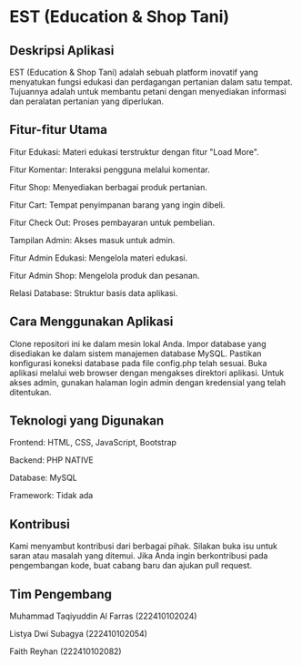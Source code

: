 # EST (Education & Shop Tani)
## Deskripsi Aplikasi
EST (Education & Shop Tani) adalah sebuah platform inovatif yang menyatukan fungsi edukasi dan perdagangan pertanian dalam satu tempat. Tujuannya adalah untuk membantu petani dengan menyediakan informasi dan peralatan pertanian yang diperlukan.

## Fitur-fitur Utama
Fitur Edukasi: Materi edukasi terstruktur dengan fitur "Load More".

Fitur Komentar: Interaksi pengguna melalui komentar.

Fitur Shop: Menyediakan berbagai produk pertanian.

Fitur Cart: Tempat penyimpanan barang yang ingin dibeli.

Fitur Check Out: Proses pembayaran untuk pembelian.

Tampilan Admin: Akses masuk untuk admin.

Fitur Admin Edukasi: Mengelola materi edukasi.

Fitur Admin Shop: Mengelola produk dan pesanan.

Relasi Database: Struktur basis data aplikasi.

## Cara Menggunakan Aplikasi
Clone repositori ini ke dalam mesin lokal Anda.
Impor database yang disediakan ke dalam sistem manajemen database MySQL.
Pastikan konfigurasi koneksi database pada file config.php telah sesuai.
Buka aplikasi melalui web browser dengan mengakses direktori aplikasi.
Untuk akses admin, gunakan halaman login admin dengan kredensial yang telah ditentukan.

## Teknologi yang Digunakan
Frontend: HTML, CSS, JavaScript, Bootstrap

Backend: PHP NATIVE

Database: MySQL

Framework: Tidak ada

## Kontribusi
Kami menyambut kontribusi dari berbagai pihak. Silakan buka isu untuk saran atau masalah yang ditemui. Jika Anda ingin berkontribusi pada pengembangan kode, buat cabang baru dan ajukan pull request.

## Tim Pengembang
Muhammad Taqiyuddin Al Farras (222410102024)

Listya Dwi Subagya (222410102054)

Faith Reyhan (222410102082)
